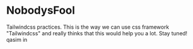 # NobodysFool
Tailwindcss practices.
This is the way we can use css framework "Tailwindcss" and really thinks that this would help you a lot.
Stay tuned!
qasim in
